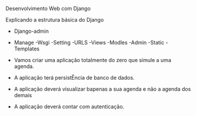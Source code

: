 Desenvolvimento Web com Django

Explicando a estrutura básica do Django

- Django-admin
- Manage
-Wsgi
-Setting
-URLS
-Views
-Modles
-Admin
-Static
-Templates

- Vamos criar uma aplicação totalmente do zero que simule a uma agenda.
- A aplicação terá persistÊncia de banco de dados.
- A aplicação deverá visualizar bapenas a sua agenda e não a agenda dos demais
- A aplicação deverá contar com autenticação.
